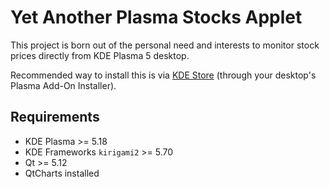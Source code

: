 # Yet Another Plasma Stocks Applet

This project is born out of the personal need and interests to monitor stock prices directly from KDE Plasma 5 desktop.

Recommended way to install this is via [KDE Store](https://store.kde.org/p/1388640/) (through your desktop's Plasma Add-On Installer).


## Requirements

 - KDE Plasma >= 5.18
 - KDE Frameworks `kirigami2` >= 5.70
 - Qt >= 5.12
 - QtCharts installed
